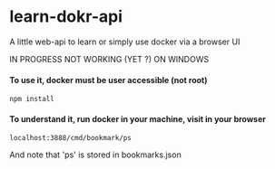 # learn-dokr-api
A little web-api to learn or simply use docker via a browser UI

IN PROGRESS 
NOT WORKING (YET ?) ON WINDOWS

#### To use it, docker must be user accessible (not root)

```
npm install
```

#### To understand it, run docker in your machine, visit in your browser
```
localhost:3888/cmd/bookmark/ps
```
And note that 'ps' is stored in bookmarks.json
